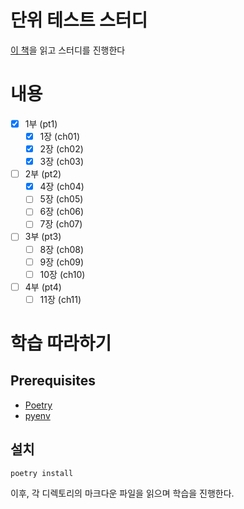 # 단위 테스트 스터디

[이 책](https://www.yes24.com/Product/Goods/104084175)을 읽고 스터디를 진행한다

# 내용

- [x] 1부 (pt1)
    - [x] 1장 (ch01)
    - [x] 2장 (ch02)
    - [x] 3장 (ch03)
- [ ] 2부 (pt2)
    - [x] 4장 (ch04)
    - [ ] 5장 (ch05)
    - [ ] 6장 (ch06)
    - [ ] 7장 (ch07)
- [ ] 3부 (pt3)
    - [ ] 8장 (ch08)
    - [ ] 9장 (ch09)
    - [ ] 10장 (ch10)
- [ ] 4부 (pt4)
    - [ ] 11장 (ch11)

# 학습 따라하기

## Prerequisites

- [Poetry](https://python-poetry.org/)
- [pyenv](https://github.com/pyenv/pyenv)

## 설치

```shell
poetry install
```

이후, 각 디렉토리의 마크다운 파일을 읽으며 학습을 진행한다.
